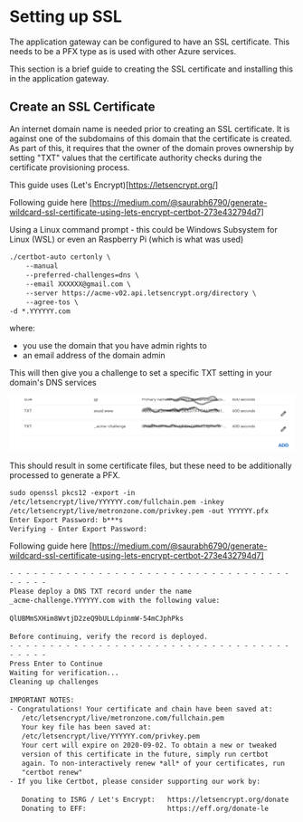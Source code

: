 # Setting up SSL
The application gateway can be configured to have an SSL certificate. This needs to be a PFX type as is used with other Azure services.

This section is a brief guide to creating the SSL certificate and installing this in the application gateway.

## Create an SSL Certificate
An internet domain name is needed prior to creating an SSL certificate. It is against one of the subdomains of this domain that the certificate is created. As part of this, it requires that the owner of the domain proves ownership by setting "TXT" values that the certificate authority checks during the certificate provisioning process.

This guide uses (Let's Encrypt)[https://letsencrypt.org/]

Following guide here [https://medium.com/@saurabh6790/generate-wildcard-ssl-certificate-using-lets-encrypt-certbot-273e432794d7]

Using a Linux command prompt - this could be Windows Subsystem for Linux (WSL) or even an Raspberry Pi (which is what was used)

```
./certbot-auto certonly \
	--manual
	--preferred-challenges=dns \
	--email XXXXXX@gmail.com \
	--server https://acme-v02.api.letsencrypt.org/directory \
	--agree-tos \
-d *.YYYYYY.com
```
where:
* you use the domain that you have admin rights to
* an email address of the domain admin

This will then give you a challenge to set a specific TXT setting in your domain's DNS services

![alt text](https://github.com/jometzg/appgatewaywebapp/blob/master/certificate/dns-challenge.png "DNS Challenge")

This should result in some certificate files, but these need to be additionally processed to generate a PFX.
```
sudo openssl pkcs12 -export -in /etc/letsencrypt/live/YYYYYY.com/fullchain.pem -inkey /etc/letsencrypt/live/metronzone.com/privkey.pem -out YYYYYY.pfx
Enter Export Password: b***s
Verifying - Enter Export Password:
```
Following guide here [https://medium.com/@saurabh6790/generate-wildcard-ssl-certificate-using-lets-encrypt-certbot-273e432794d7]

```
- - - - - - - - - - - - - - - - - - - - - - - - - - - - - - - - - - - - - - - -
Please deploy a DNS TXT record under the name
_acme-challenge.YYYYYY.com with the following value:
 
QlUBMmSXHim8WvtjD2zeQ9bULLdpinmW-54mCJphPks
 
Before continuing, verify the record is deployed.
- - - - - - - - - - - - - - - - - - - - - - - - - - - - - - - - - - - - - - - -
Press Enter to Continue
Waiting for verification...
Cleaning up challenges
 
IMPORTANT NOTES:
- Congratulations! Your certificate and chain have been saved at:
   /etc/letsencrypt/live/metronzone.com/fullchain.pem
   Your key file has been saved at:
   /etc/letsencrypt/live/YYYYYY.com/privkey.pem
   Your cert will expire on 2020-09-02. To obtain a new or tweaked
   version of this certificate in the future, simply run certbot
   again. To non-interactively renew *all* of your certificates, run
   "certbot renew"
- If you like Certbot, please consider supporting our work by:
 
   Donating to ISRG / Let's Encrypt:   https://letsencrypt.org/donate
   Donating to EFF:                    https://eff.org/donate-le

```
